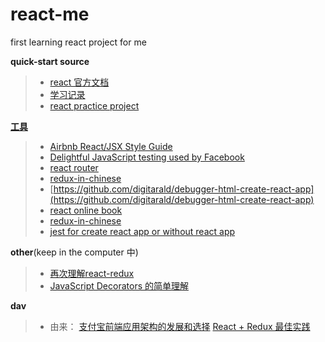 # react-me

first learning react project for me

**quick-start source**
>* [react 官方文档](https://zh-hans.reactjs.org/docs/)
>* [学习记录](note/react_me.md)
>* [react practice project](https://github.com/shuiRong/ReactCnodeJS)

[**工具**](https://zh-hans.reactjs.org/community/support.html)
>* [Airbnb React/JSX Style Guide](https://github.com/airbnb/javascript/tree/master/react)
>* [Delightful JavaScript testing used by Facebook](https://jestjs.io/)
>* [react router](https://reacttraining.com/react-router/web/guides/quick-start)
>* [redux-in-chinese](https://github.com/camsong/redux-in-chinese)
>* [https://github.com/digitarald/debugger-html-create-react-app](https://github.com/digitarald/debugger-html-create-react-app)
>* [react online book](http://huziketang.mangojuice.top/books/react/)
>* [redux-in-chinese](https://github.com/camsong/redux-in-chinese)
>* [jest for create react app or without react app](https://jestjs.io/docs/en/tutorial-react)

**other**(keep in the computer 中)
>* [再次理解react-redux](https://segmentfault.com/a/1190000010416732?utm_source=tag-newest)
>* [JavaScript Decorators 的简单理解](https://www.cnblogs.com/SamWeb/p/8387795.html)

**dav**
>* 由来： [支付宝前端应用架构的发展和选择](https://github.com/sorrycc/blog/issues/6) [
React + Redux 最佳实践](https://github.com/sorrycc/blog/issues/1)